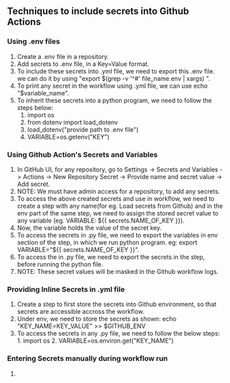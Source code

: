 
## Techniques to include secrets into Github Actions

### Using .env files
   1. Create a .env file in a repository.
   2. Add secrets to .env file, in a Key=Value format.
   3. To include these secrets into .yml file, we need to export this .env file. we can do it by using "export $(grep -v '^#' file_name.env | xargs) ".
   4. To print any secret in the workflow using .yml file, we can use echo "$variable_name".
   5. To inherit these secrets into a python program, we need to follow the steps below:
      1. import os 
      2. from dotenv import load_dotenv
      3. load_dotenv("provide path to .env file")
      4. VARIABLE=os.getenv("KEY")


### Using Github Action's Secrets and Variables
   1. In GitHub UI, for any repository, go to Settings -> Secrets and Variables -> Actions -> New Repository Secret -> Provide name and secret value -> Add secret.
   2. NOTE: We must have admin access for a repository, to add any secrets.
   3. To access the above created secrets and use in workflow, we need to create a step with any name(for eg. Load secrets from Github) and in the env part of the same step, we need to assign the stored secret value to any variable (eg. VARIABLE: ${{ secrets.NAME_OF_KEY }}).
   4. Now, the variable holds the value of the secret key.
   5. To access the secrets in .py file, we need to export the variables in env section of the step, in which we run python program. eg: export VARIABLE="${{ secrets.NAME_OF_KEY }}".
   6. To access the in .py file, we need to export the secrets in the step, before running the python file.
   7. NOTE: These secret values will be masked in the Github workflow logs.

### Providing Inline Secrets in .yml file
   1. Create a step to first store the secrets into Github environment, so that secrets are accessible accross the workflow.
   2. Under env, we need to store the secrets as shown: echo "KEY_NAME=KEY_VALUE" >> $GITHUB_ENV
   3. To access the secrets in any .py file, we need to follow the below steps:
    1. import os
    2. VARIABLE=os.environ.get("KEY_NAME")


### Entering Secrets manually during workflow run
   1. 